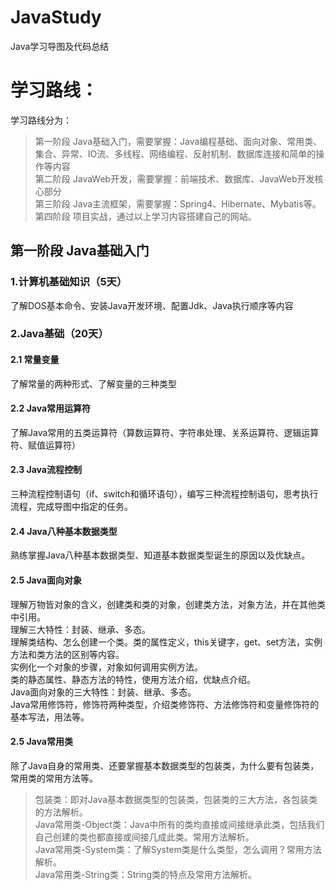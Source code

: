 # JavaStudy
Java学习导图及代码总结

# 学习路线：
学习路线分为：
> 第一阶段 Java基础入门，需要掌握：Java编程基础、面向对象、常用类、集合、异常、IO流、多线程、网络编程、反射机制、数据库连接和简单的操作等内容</br>
> 第二阶段 JavaWeb开发，需要掌握：前端技术、数据库、JavaWeb开发核心部分</br>
> 第三阶段 Java主流框架，需要掌握：Spring4、Hibernate、Mybatis等。</br>
> 第四阶段 项目实战，通过以上学习内容搭建自己的网站。</br>

## 第一阶段 Java基础入门

### 1.计算机基础知识（5天）
了解DOS基本命令、安装Java开发环境、配置Jdk、Java执行顺序等内容

### 2.Java基础（20天）

#### 2.1 常量变量
了解常量的两种形式、了解变量的三种类型

#### 2.2 Java常用运算符
了解Java常用的五类运算符（算数运算符、字符串处理、关系运算符、逻辑运算符、赋值运算符）

#### 2.3 Java流程控制
三种流程控制语句（if、switch和循环语句），编写三种流程控制语句，思考执行流程，完成导图中指定的任务。

#### 2.4 Java八种基本数据类型
熟练掌握Java八种基本数据类型、知道基本数据类型诞生的原因以及优缺点。

#### 2.5 Java面向对象
理解万物皆对象的含义，创建类和类的对象，创建类方法，对象方法，并在其他类中引用。</br>
理解三大特性：封装、继承、多态。</br>
理解类结构、怎么创建一个类。类的属性定义，this关键字，get、set方法，实例方法和类方法的区别等内容。</br>
实例化一个对象的步骤，对象如何调用实例方法。</br>
类的静态属性、静态方法的特性，使用方法介绍，优缺点介绍。</br>
Java面向对象的三大特性：封装、继承、多态。</br>
Java常用修饰符，修饰符两种类型，介绍类修饰符、方法修饰符和变量修饰符的基本写法，用法等。

#### 2.5 Java常用类
除了Java自身的常用类、还要掌握基本数据类型的包装类，为什么要有包装类，常用类的常用方法等。
> 包装类：即对Java基本数据类型的包装类，包装类的三大方法，各包装类的方法解析。</br>
> Java常用类-Object类：Java中所有的类均直接或间接继承此类，包括我们自己创建的类也都直接或间接几成此类。常用方法解析。</br>
> Java常用类-System类：了解System类是什么类型，怎么调用？常用方法解析。</br>
> Java常用类-String类：String类的特点及常用方法解析。</br>
